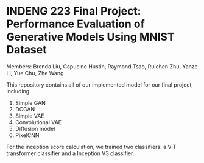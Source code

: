 # INDENG 223 Final Project: Performance Evaluation of Generative Models Using MNIST Dataset

Members: Brenda Liu,  Capucine Hustin, Raymond Tsao, Ruichen Zhu, Yanze Li, Yue Chu, Zhe Wang

This repository contains all of our implemented model for our final project, including 
1. Simple GAN
2. DCGAN
3. Simple VAE
4. Convolutional VAE
5. Diffusion model
6. PixelCNN

For the inception score calculation, we trained two classifiers: a ViT transformer classifier and a Inception V3 classifier. 

